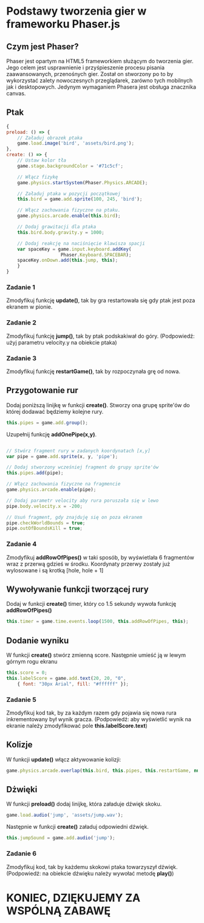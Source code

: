 # Podstawy tworzenia gier w frameworku Phaser.js

## Czym jest Phaser?
Phaser jest opartym na HTML5 frameworkiem służącym do tworzenia gier. Jego celem jest usprawnienie i przyśpieszenie procesu pisania zaawansowanych, przenośnych gier. Został on stworzony po to by wykorzystać zalety nowoczesnych przeglądarek, zarówno tych mobilnych jak i desktopowych. Jedynym wymaganiem Phasera jest obsługa znacznika canvas.


## Ptak
```javascript
{
preload: () => { 
    // Załaduj obrazek ptaka
    game.load.image('bird', 'assets/bird.png'); 
},
create: () => { 
    // Ustaw kolor tła
    game.stage.backgroundColor = '#71c5cf';

    // Włącz fizykę
    game.physics.startSystem(Phaser.Physics.ARCADE);

    // Załaduj ptaka w pozycji początkowej
    this.bird = game.add.sprite(100, 245, 'bird');

    // Włącz zachowania fizyczne na ptaku.
    game.physics.arcade.enable(this.bird);

    // Dodaj grawitacji dla ptaka
    this.bird.body.gravity.y = 1000;  

    // Dodaj reakcję na naciśnięcie klawisza spacji
    var spaceKey = game.input.keyboard.addKey(
                    Phaser.Keyboard.SPACEBAR);
    spaceKey.onDown.add(this.jump, this);     
    }
}
```

### Zadanie 1
Zmodyfikuj funkcję __update()__, tak by gra restartowała się gdy ptak jest poza ekranem w pionie.

### Zadanie 2
Zmodyfikuj funkcję __jump()__, tak by ptak podskakiwał do góry. (Podpowiedź: użyj parametru velocity.y na obiekcie ptaka)

### Zadanie 3
Zmodyfikuj funkcję __restartGame()__, tak by rozpoczynała grę od nowa.


## Przygotowanie rur
Dodaj poniższą linijkę w funkcji __create()__. Stworzy ona grupę sprite'ów do której dodawać będziemy kolejne rury.
```javascript
this.pipes = game.add.group(); 
```

Uzupełnij funkcję __addOnePipe(x,y)__. 
```javascript

// Stwórz fragment rury w zadanych koordynatach [x,y]
var pipe = game.add.sprite(x, y, 'pipe');

// Dodaj stworzony wcześniej fragment do grupy sprite'ów
this.pipes.add(pipe);

// Włącz zachowania fizyczne na fragmencie
game.physics.arcade.enable(pipe);

// Dodaj parametr velocity aby rura poruszała się w lewo
pipe.body.velocity.x = -200;

// Usuń fragment, gdy znajduję się on poza ekranem
pipe.checkWorldBounds = true;
pipe.outOfBoundsKill = true;
```

### Zadanie 4
Zmodyfikuj __addRowOfPipes()__ w taki sposób, by wyświetlała 6 fragmentów wraz z przerwą gdzieś w środku. Koordynaty przerwy zostały już wylosowane i są krotką [hole, hole + 1]

## Wywoływanie funkcji tworzącej rury
Dodaj w  funkcji __create()__ timer, który co 1.5 sekundy wywoła funkcję __addRowOfPipes()__
```javascript
this.timer = game.time.events.loop(1500, this.addRowOfPipes, this); 
```

## Dodanie wyniku
W funkcji __create()__ stwórz zmienną score. Następnie umieść ją w lewym górnym rogu ekranu
```javascript
this.score = 0;
this.labelScore = game.add.text(20, 20, "0", 
    { font: "30px Arial", fill: "#ffffff" });   
```

### Zadanie 5
Zmodyfikuj kod tak, by za każdym razem gdy pojawia się nowa rura inkrementowany był wynik gracza. (Podpowiedź: aby wyświetlić wynik na ekranie należy zmodyfikować pole __this.labelScore.text__)

## Kolizje
W funkcji __update()__ włącz aktywowanie kolizji:
```javascript
game.physics.arcade.overlap(this.bird, this.pipes, this.restartGame, null, this);
```

## Dżwięki
W funkcji __preload()__ dodaj linijkę, która załaduje dźwięk skoku.
```javascript
game.load.audio('jump', 'assets/jump.wav'); 
```

Następnie w funkcji __create()__ załaduj odpowiedni dźwięk.
```javascript
this.jumpSound = game.add.audio('jump'); 
```

### Zadanie 6
Zmodyfikuj kod, tak by każdemu skokowi ptaka towarzyszył dźwięk. (Podpowiedź: na obiekcie dźwięku należy wywołać metodę __play()__)

# KONIEC, DZIĘKUJEMY ZA WSPÓLNĄ ZABAWĘ